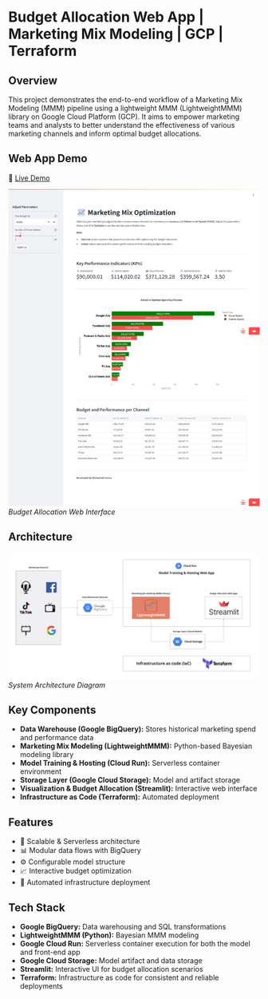 # Budget Allocation Web App | Marketing Mix Modeling | GCP | Terraform

## Overview

This project demonstrates the end-to-end workflow of a Marketing Mix Modeling (MMM) pipeline using a lightweight MMM (LightweightMMM) library on Google Cloud Platform (GCP). It aims to empower marketing teams and analysts to better understand the effectiveness of various marketing channels and inform optimal budget allocations.

## Web App Demo

🚀 [Live Demo](https://mmm-app-mohamed-elsiesy.streamlit.app/) 

![Streamlit Web App](images/web-app.png)
*Budget Allocation Web Interface*

## Architecture

![System Architecture](images/architecture.png)
*System Architecture Diagram*

## Key Components

- **Data Warehouse (Google BigQuery):** Stores historical marketing spend and performance data
- **Marketing Mix Modeling (LightweightMMM):** Python-based Bayesian modeling library
- **Model Training & Hosting (Cloud Run):** Serverless container environment
- **Storage Layer (Google Cloud Storage):** Model and artifact storage
- **Visualization & Budget Allocation (Streamlit):** Interactive web interface
- **Infrastructure as Code (Terraform):** Automated deployment

## Features

- 🚀 Scalable & Serverless architecture
- 📊 Modular data flows with BigQuery
- ⚙️ Configurable model structure
- 📈 Interactive budget optimization
- 🔄 Automated infrastructure deployment


## Tech Stack

- **Google BigQuery:** Data warehousing and SQL transformations
- **LightweightMMM (Python):** Bayesian MMM modeling
- **Google Cloud Run:** Serverless container execution for both the model and front-end app
- **Google Cloud Storage:** Model artifact and data storage
- **Streamlit:** Interactive UI for budget allocation scenarios
- **Terraform:** Infrastructure as code for consistent and reliable deployments
